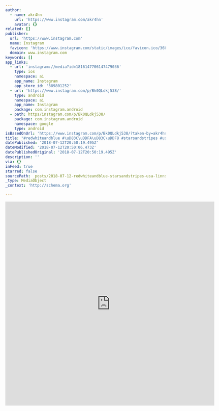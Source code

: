 ```yaml
---
author:
  - name: akr4hn
    url: 'https://www.instagram.com/akr4hn'
    avatar: {}
related: []
publisher:
  url: 'https://www.instagram.com'
  name: Instagram
  favicon: 'https://www.instagram.com/static/images/ico/favicon.ico/36b3ee2d91ed.ico'
  domain: www.instagram.com
keywords: []
app_links:
  - url: 'instagram://media?id=1816147706147479036'
    type: ios
    namespace: ai
    app_name: Instagram
    app_store_id: '389801252'
  - url: 'https://www.instagram.com/p/Bk0QLdkj538/'
    type: android
    namespace: ai
    app_name: Instagram
    package: com.instagram.android
  - path: https/instagram.com/p/Bk0QLdkj538/
    package: com.instagram.android
    namespace: google
    type: android
isBasedOnUrl: 'https://www.instagram.com/p/Bk0QLdkj538/?taken-by=akr4hn'
title: "#redwhiteandblue #\uD83C\uDDFA\uD83C\uDDF8 #starsandstripes #usa #linnstrument#digitalclassism#electronicmusic#strymonengineering#stereo #independanceday #4thofjuly"
datePublished: '2018-07-12T20:50:19.495Z'
dateModified: '2018-07-12T20:50:06.473Z'
datePublishedOriginal: '2018-07-12T20:50:19.495Z'
description: ''
via: {}
inFeed: true
starred: false
sourcePath: _posts/2018-07-12-redwhiteandblue-starsandstripes-usa-linnstrumentd.md
_type: MediaObject
_context: 'http://schema.org'

---
```

<iframe src="https://cdn.embedly.com/widgets/media.html?src=https%3A%2F%2Fscontent-iad3-1.cdninstagram.com%2Fvp%2Fa2b8df72e91720ebfa6d718f7dfbd8a3%2F5B4A0C00%2Ft50.2886-16%2F36667875_1861157647237646_5427802054607241216_n.mp4&amp;src_secure=1&amp;url=https%3A%2F%2Fwww.instagram.com%2Fp%2FBk0QLdkj538%2F&amp;image=https%3A%2F%2Fscontent-iad3-1.cdninstagram.com%2Fvp%2F7abb04eba87a863a63c2c86564aaec0a%2F5B4A8C5F%2Ft51.2885-15%2Fe15%2Fs640x640%2F35616812_2080108928976426_8455566514374836224_n.jpg&amp;key=a715cf41cc93453ca338d350cd26f87b&amp;type=video%2Fmp4&amp;schema=instagram" width="658" height="640" scrolling="no" frameborder="0" allowfullscreen="" style=""></iframe>